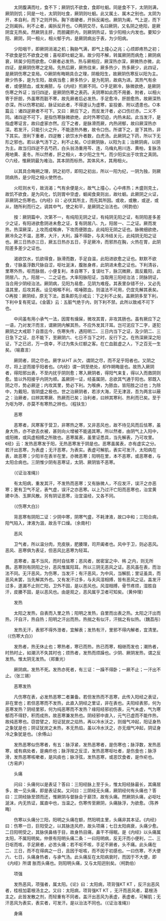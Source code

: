 <!-- { "loadSidebar": true } -->
　　太阴腹满而吐，食不下；厥阴饥不欲食，食即吐蛔。同是食不下，太阴则满，厥阴则饥；同是一吐，太阴则吐食，厥阴则吐蛔。此又属土、属木之别也。太阴为开，本自利，而下之则开拆。胸下痞硬者，开拆反阖也。厥阴为阖，气上逆，而下之则阖拆。利不止者，阖拆反开也。○两阴交尽，名曰厥阴，又名阴之绝阳，是厥阴宜无热矣。然厥阴主肝，而胆藏肝内，则厥阴热证，皆少阳相火内发也。要知少阳、厥阴，同一相火，相火郁于内，是厥阴病出于表，为少阳病。

　　少阳咽干，即厥阴消渴之机；胸胁气满，即气上撞心之兆；心烦即疼热之初；不欲食是饥不欲食之根；喜呕即吐蛔之渐。故少阳不解，转属厥阴而病危；厥阴病衰，转属少阳而欲愈。○厥者必发热，热与厥相应，厥深热亦深，厥微热亦微，此四证，是厥阴伤寒之定局。先热后厥，厥热往来，厥多热少，热多厥少，此四证，是厥阴伤寒之变局。○厥阴有晦朔具合之理，阴极阳生，故厥阴伤寒反以阳为主。厥少热多，是为生阳，故病当愈；厥多热少，是为死阴，故病为进。其热气有余者，或便脓血，或发痈脓，与《内经》煎厥不同。○手足厥冷，脉微欲绝，是厥阴伤寒之外证；当归四逆，是厥阴伤寒之表药。夫阴寒如此而不用姜、附者，以相火寄于肝胆，外虽寒而脏不寒，故先厥者后必发热，手足愈冷，肝胆愈热，故厥深热亦深。所以伤寒初起，脉证如此者，不得遂认为虚寒，妄投姜、附以遗患也。○本篇云：诸四逆厥者不可下。又曰：厥应下之，而反发汗者，必口伤烂赤。二义不同。诸四逆不可下，是指伤寒脉微欲绝，此时外寒切迫，内热未起。此当发汗，是指虚寒证言，故曰虚家亦然。应下之者，是脉滑而厥，内热闭郁，故曰厥深热亦深。若发汗，只能引火之升，不能逐热外散，故令口伤。所谓下之，是下其热，非下其实。泄利下重者，四逆散；欲饮水升者数，白虎汤。此厥阴之下药，所以下无形之邪也。若以承气汤下之，利不止矣。○诊厥阴脉，以阳为主；治厥阴病，以阴为主。故当归四逆不去芍药，白头翁汤重用芩、连，乌梅丸用川连、黄柏，复脉汤用地黄、麦冬。所以然者，肝之相火，本少阳之生气，而少阳实出于坎宫之真阴。○六经，惟厥阴最为难治。其本阴而标热，其体风木，其用相火。

　　以其具合晦朔之理，阴之初尽，即阳之初出，所以一阳为纪，一阴为独，则厥阴病热，是少阳之相火使然也。

　　火旺则水亏，故消渴；气有余便是火，故气上撞心，心中疼热；木盛则克土，故饥不欲食，是为风化，饥则胃中空虚，蛔闻食臭则出，故吐蛔。此厥阴之火证，非厥阴之伤寒也。《内经》曰：必伏其所主，而先其所因。或收，或散，或逆，或从，随所利而行之。调其中气，使之和平，是厥阴之治法也。（柯韵伯）

　　按：厥阴篇中，次第不一，有纯阳无阴之证，有纯阴无阳之证，有阴阳差多差少之证，有阳进欲愈阴进未愈之证，复有阴居八、九，阳居一、二之证。厥而发热，热深厥深，上攻而成喉痹，下攻而便脓血，此纯阳无阴之证也。脉微细欲绝，厥冷灸之不温，恶寒，大汗，大利，躁不得卧，与夫冷结关元，此纯阴无阳之证也。厥三日热亦三日，厥五日热亦五日，手足厥冷，而邪热在胸，火热在胃，此阴阳差多差少之证也。

　　渴欲饮水，饥欲得食，脉滑而数，手足自温，此阳进欲愈之证也。默默不欲食，寸脉虽浮数尺脉自涩，呕吐涎沫，腹胀身疼，此阴进未愈之证也。下利清谷，里寒外热，呕而脉弱，小便复利，本自寒下，复误吐下，脉沉微厥，面反戴阳，此阴居八、九，阳居一、二之证也。大率阳脉阳证，当取用三阳经治法；阴脉阴证，当合用少阴经治法。厥阴病，见阳为易愈，见阴为难痊。其表里杂错不分，又必先温其里，后攻其表。设见咽喉不利，咳唾脓血，则温法不可用，仍宜先解其表矣。○再按：厥阴经，原无下法，首条即先示戒云：下之利不止矣。盖厥阴多至下利，下利中复有死证。《金匮》云：五脏气绝于内，则下利不禁。此所以致戒不可下也。

　　中间虽有用小承气一法，因胃有燥屎，微攻其胃，非攻其肠也。虽有厥应下之一语，乃对发汗而言，谓厥阴内解其热，不应外发其汗耳。岂可泥应下二字，遂犯厥阴之大戒耶？自晋迄今，伤寒失传，遇阳明二、三日内当下之证，及少阴二、三日急下之证，总不能下，至厥阴六、七日不当下之时，反行下之。在热深厥深之阳证，下之已迟，万一侥幸，不过为焦头烂额之客。在亡血脏虚之人，下之百无一生矣。（喻嘉言）

　　厥阴者，阴之尽也。厥字从HT 从欠，谓阴之尽，而不足乎阳者也。又阴之尽，将上逆而接乎阳者也。《内经》谓一阴至绝处，却作朔晦是也。故热入厥阴者，得阳邪出表，不至内扰乎阴则愈；寒入厥阴者，得阳气来复，得以入而救阴则愈。皆以外阳接乎内阴为顺。盖厥阴一证，经虽属阴，总欲其气通于阳也。邪既入阴之尽，势必厥逆；内攻其里，势必下利。为喉痹，为脓血，皆阳胜之过也；为除中，为戴阳，皆阴盛之极也。世之治厥阴者，若涉大海，茫无津涯，吾为两言以蔽之：治厥者，曰辨其寒厥、热厥而已矣；治利者，曰辨其寒利、热利而已矣。至于为呕为哕，亦莫不有寒热之辨也。（程扶生）

　　恶寒

　　恶寒者，风寒客于营卫，非寒热之寒，又非恶风也，故不待见风而后怯寒，虽身大热，亦不欲去衣被，甚则向火增被不能遏其寒。所以然者，由阴气上入阳中，或阳微，或风虚相搏之所致也。恶寒属表，虽里证悉具，当先解表，乃可攻里。《经》云：发热恶寒发于阳，无热恶寒发于阴是也。恶寒虽属表，亦有虚实之分。若汗出恶寒，为表虚；无汗恶寒，为表实。表虚可解肌，表实可发汗。太阳病在表，故恶寒；少阳半在表半在里，亦微恶寒；阳明在里，本不恶寒，或恶寒者，与太阳合病也。三阴惟少阴有恶寒证，太阴、厥阴皆不恶寒。

　　（《证治准绳》）

　　有太阳病，重发其汗，不发热而恶寒；又有脉微人，不应发汗，误汗之亦恶寒；更有卫气不足，表气虚，误汗之亦恶寒。以上乃过汗亡阳而恶寒也，治宜黄 建中汤、玉屏风散。另有阴证恶寒，治宜温经，又各不同。

　　（《伤寒大白》）

　　背恶寒有阴阳二证：少阴中寒，阴寒气盛，不耗津液，故口中和；三阳合病，阳气陷入，津液为涸，故舌干口燥。（余南村）

　　恶风

　　卫气者，所以温分肉，充皮肤，肥腠理，司开阖者也。风中于卫，则必恶风。恶风、恶寒俱为表证，但恶风比恶寒为轻耳。

　　恶寒者，虽不当风，而时自怯寒；恶风者，居密室之中、帏 之内，则无所畏。恶寒则有阴阳之分，恶风惟属阳耳。所以三阴无恶风之证。恶风虽在表，而治法不同。无汗恶风，为伤寒，当发汗；有汗恶风，为中风，当解肌；里证虽具，而恶风未罢，当先解其外也。又有发汗过多，与夫风湿相搏，皆有恶风之证。盖发汗过多，遂漏不止则亡阳，卫外不固，是以恶风也。风湿相搏，骨节疼烦，湿胜自汗，皮腠不固，是以恶风也。由是观之，恶风属乎卫者可知矣。（黄仲理）

　　发热

　　太阳之发热，自表而入里之热；阳明之发热，自里而出表之热。太阳之汗出而热，汗自汗，热自热；阳明之汗出而热，热揣之有似汗，汗揣之有似热。（魏荔彤）

　　发热无汗，表邪不得外泄者，宜解表；发热有汗，里邪不得内解者，宜清里。（《伤寒大白》）

　　发热者，热无休止也；寒热者，寒已而热，热已而寒，相继而发也；潮热者，时热时止，如潮汛不失其时也；烦热者，发热而烦躁也。少阴、厥阴发热，谓之反发热。惟太阴无发热。（郑重光）

　　厥阴病，发热不死。发热亦死者，有三证：一躁不得卧；一厥不止；一汗出不止。（张三锡）

　　恶寒发热

　　凡伤寒在表，必发热恶寒二者兼备。若但发热而不恶寒，此传入阳经之表证，非在里也；若但恶寒而不发热，此直入阴经之里证，非在表也。夫阳经表邪，何为恶寒发热？阴经里邪，何为纯恶寒而不发热？缘阳经邪初伤表，元气未虚，气为寒郁而不得舒，积而成热，故恶寒兼发热也。阴经邪中直入，元气已虚而不能作热，故纯恶寒也。窃尝譬之，阳证犹炭之焰热，再以冷水沃之，则烟气冲起，阳证身热之象犹是也；阴证犹炭之未热，本无热焰，虽以冷水沃之，亦无烟气冲起，阴证身冷之象犹是也。（余傅山）

　　发热恶寒似伤寒者，有五：脉浮紧，发热恶寒者，是伤寒也；脉浮数，发热恶寒，或有病处者，是痈疖也；脉浮按之反涩，发热恶寒呕吐者，是伤食也；脉浮滑，发热恶寒咳嗽者，是风痰也；脉浮弦，发热恶寒，或恶饮食者，是作疟也。（方易庐）

　　头痛

　　问曰：头痛何以是表证？答曰：三阳经脉上至于头，惟太阳经脉最长，其痛居多，故一见头痛，即是表证矣。又问曰：三阴经无头痛，厥阴经何有头痛也？答曰：三阴经脉至颈而还，惟厥阴与督脉会于巅顶，故有头痛。然厥阴头痛，必呕吐涎沫，内无热证，属直中也，当温之。伤寒传至厥阴，头痛脉浮，为欲愈。（陈养晦）

　　伤寒以头痛分三阳，阳明之头痛在额，然阳明主里，头痛非其本证。《内经》曰：伤寒一日，巨阳受之，以其脉连风府，故头项痛；七日太阳病衰，头痛少愈。二日阳明受之，其脉侠鼻络于目，故身热目痛，鼻干不得眠。是《内经》以头痛属太阳，不属阳明矣。仲景有阳明头痛二条：一曰阳明病，反无汗而小便利，二、三日呕而咳，手足厥者，必苦头痛；若不呕不咳，手足不厥者，头不痛。此头痛在二、三日，而不在得病之一日，且因于呕咳，而不因于初感也。一曰伤寒，不大便六、七日，头痛身热者，与承气汤。此头痛反在太阳病衰时，而因于不大便，即《内经》所谓 胀而头痛也。则阳明头痛，又与太阳迥别矣。（柯韵伯）

　　项强

　　发热恶风，项强者，属太阳。《论》曰：太阳病，项背强KT KT ，反汗出恶风者，桂枝加葛根汤主之。又曰：太阳病，项背强KT KT ，无汗而恶风者，葛根汤主之。此皆发散之剂，而轻重有不同者。盖汗出恶风为表虚，表虚者，可解肌；无汗恶风为表实，表实者，可发汗。是以治法不同也。（《证治准绳》）

　　身痛

